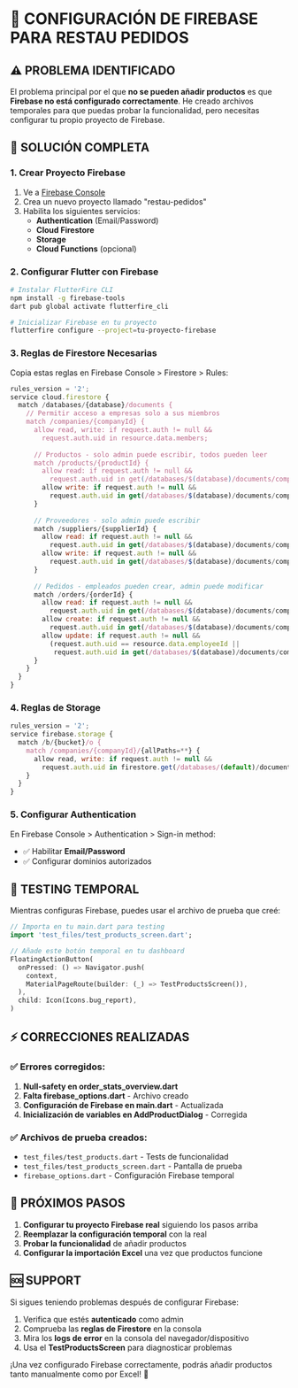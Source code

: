 # 🔧 CONFIGURACIÓN DE FIREBASE PARA RESTAU PEDIDOS

## ⚠️ PROBLEMA IDENTIFICADO

El problema principal por el que **no se pueden añadir productos** es que **Firebase no está configurado correctamente**. He creado archivos temporales para que puedas probar la funcionalidad, pero necesitas configurar tu propio proyecto de Firebase.

## 🚀 SOLUCIÓN COMPLETA

### 1. **Crear Proyecto Firebase**

1. Ve a [Firebase Console](https://console.firebase.google.com/)
2. Crea un nuevo proyecto llamado "restau-pedidos"
3. Habilita los siguientes servicios:
   - **Authentication** (Email/Password)
   - **Cloud Firestore** 
   - **Storage**
   - **Cloud Functions** (opcional)

### 2. **Configurar Flutter con Firebase**

```bash
# Instalar FlutterFire CLI
npm install -g firebase-tools
dart pub global activate flutterfire_cli

# Inicializar Firebase en tu proyecto
flutterfire configure --project=tu-proyecto-firebase
```

### 3. **Reglas de Firestore Necesarias**

Copia estas reglas en Firebase Console > Firestore > Rules:

```javascript
rules_version = '2';
service cloud.firestore {
  match /databases/{database}/documents {
    // Permitir acceso a empresas solo a sus miembros
    match /companies/{companyId} {
      allow read, write: if request.auth != null && 
        request.auth.uid in resource.data.members;
      
      // Productos - solo admin puede escribir, todos pueden leer
      match /products/{productId} {
        allow read: if request.auth != null && 
          request.auth.uid in get(/databases/$(database)/documents/companies/$(companyId)).data.members;
        allow write: if request.auth != null && 
          request.auth.uid in get(/databases/$(database)/documents/companies/$(companyId)).data.admins;
      }
      
      // Proveedores - solo admin puede escribir
      match /suppliers/{supplierId} {
        allow read: if request.auth != null && 
          request.auth.uid in get(/databases/$(database)/documents/companies/$(companyId)).data.members;
        allow write: if request.auth != null && 
          request.auth.uid in get(/databases/$(database)/documents/companies/$(companyId)).data.admins;
      }
      
      // Pedidos - empleados pueden crear, admin puede modificar
      match /orders/{orderId} {
        allow read: if request.auth != null && 
          request.auth.uid in get(/databases/$(database)/documents/companies/$(companyId)).data.members;
        allow create: if request.auth != null && 
          request.auth.uid in get(/databases/$(database)/documents/companies/$(companyId)).data.members;
        allow update: if request.auth != null && 
          (request.auth.uid == resource.data.employeeId || 
           request.auth.uid in get(/databases/$(database)/documents/companies/$(companyId)).data.admins);
      }
    }
  }
}
```

### 4. **Reglas de Storage**

```javascript
rules_version = '2';
service firebase.storage {
  match /b/{bucket}/o {
    match /companies/{companyId}/{allPaths=**} {
      allow read, write: if request.auth != null && 
        request.auth.uid in firestore.get(/databases/(default)/documents/companies/$(companyId)).data.members;
    }
  }
}
```

### 5. **Configurar Authentication**

En Firebase Console > Authentication > Sign-in method:
- ✅ Habilitar **Email/Password**
- ✅ Configurar dominios autorizados

## 🧪 TESTING TEMPORAL

Mientras configuras Firebase, puedes usar el archivo de prueba que creé:

```dart
// Importa en tu main.dart para testing
import 'test_files/test_products_screen.dart';

// Añade este botón temporal en tu dashboard
FloatingActionButton(
  onPressed: () => Navigator.push(
    context,
    MaterialPageRoute(builder: (_) => TestProductsScreen()),
  ),
  child: Icon(Icons.bug_report),
)
```

## ⚡ CORRECCIONES REALIZADAS

### ✅ **Errores corregidos:**

1. **Null-safety en order_stats_overview.dart**
2. **Falta firebase_options.dart** - Archivo creado
3. **Configuración de Firebase en main.dart** - Actualizada
4. **Inicialización de variables en AddProductDialog** - Corregida

### ✅ **Archivos de prueba creados:**

- `test_files/test_products.dart` - Tests de funcionalidad
- `test_files/test_products_screen.dart` - Pantalla de prueba
- `firebase_options.dart` - Configuración Firebase temporal

## 🎯 PRÓXIMOS PASOS

1. **Configurar tu proyecto Firebase real** siguiendo los pasos arriba
2. **Reemplazar la configuración temporal** con la real
3. **Probar la funcionalidad** de añadir productos
4. **Configurar la importación Excel** una vez que productos funcione

## 🆘 SUPPORT

Si sigues teniendo problemas después de configurar Firebase:

1. Verifica que estés **autenticado** como admin
2. Comprueba las **reglas de Firestore** en la consola
3. Mira los **logs de error** en la consola del navegador/dispositivo
4. Usa el **TestProductsScreen** para diagnosticar problemas

¡Una vez configurado Firebase correctamente, podrás añadir productos tanto manualmente como por Excel! 🚀
